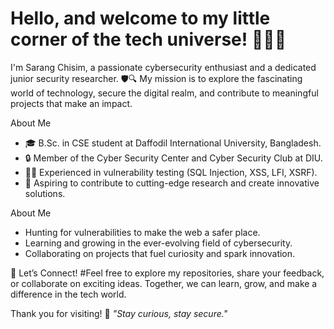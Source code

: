 # Hello, and welcome to my little corner of the tech universe! 👨‍💻✨

I'm Sarang Chisim, a passionate cybersecurity enthusiast and a dedicated junior security researcher. 🛡️🔍 My mission is to explore the fascinating world of technology, secure the digital realm, and contribute to meaningful projects that make an impact. 


About Me

- 🎓 B.Sc. in CSE student at Daffodil International University, Bangladesh.
- 🔒 Member of the Cyber Security Center and Cyber Security Club at DIU.
- 🕵️‍♂️ Experienced in vulnerability testing (SQL Injection, XSS, LFI, XSRF).
- 📜 Aspiring to contribute to cutting-edge research and create innovative solutions.

About Me

- Hunting for vulnerabilities to make the web a safer place.
- Learning and growing in the ever-evolving field of cybersecurity.
- Collaborating on projects that fuel curiosity and spark innovation.

🌟 Let’s Connect!
#Feel free to explore my repositories, share your feedback, or collaborate on exciting ideas. Together, we can learn, grow, and make a difference in the tech world.

Thank you for visiting! 🚀
*"Stay curious, stay secure."*
